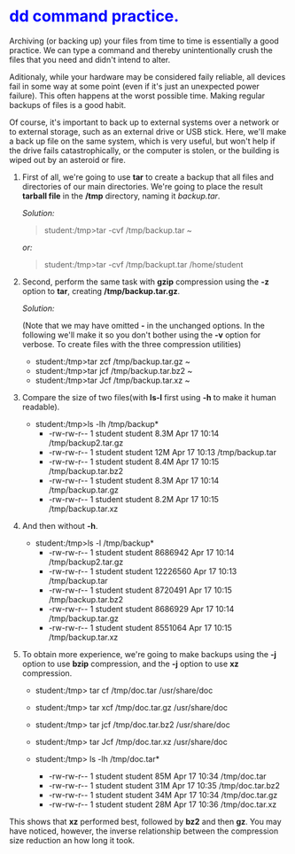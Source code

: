 # <span style="color:blue"> dd command practice. </span>

Archiving (or backing up) your files from time to time is essentially a good
practice. We can type a command and thereby unintentionally crush the files
that you need and didn't intend to alter.

Aditionaly, while your hardware may be considered faily reliable, all devices
fail in some way at some point (even if it's just an unexpected power failure).
This often happens at the worst possible time. Making regular backups of files
is a good habit.

Of course, it's important to back up to external systems over a network or to
external storage, such as an external drive or USB stick. Here, we'll make a
back up file on the same system, which is very useful, but won't help if the
drive fails catastrophically, or the computer is stolen, or the building is
wiped out by an asteroid or fire.

1. First of all, we're going to use **tar** to create a backup that all files
   and directories of our main directories. We're going to place the result
   **tarball file** in the **/tmp** directory, naming it *backup.tar*.

   *Solution:*

   > student:/tmp>tar -cvf /tmp/backup.tar ~

   *or:*

   > student:/tmp>tar -cvf /tmp/backupt.tar /home/student

2. Second, perform the same task with **gzip** compression using the **-z** option
   to **tar**, creating **/tmp/backup.tar.gz**.

   *Solution:*

    (Note that we may have omitted **-** in the unchanged options. In the following
    we'll make it so you don't bother using the **-v** option for verbose. To create
    files with the three compression utilities)

   - student:/tmp>tar zcf /tmp/backup.tar.gz ~
   - student:/tmp>tar jcf /tmp/backup.tar.bz2 ~
   - student:/tmp>tar Jcf /tmp/backup.tar.xz ~


3. Compare the size of two files(with **ls-l** first using **-h** to make it human readable).

   - student:/tmp>ls -lh /tmp/backup*
     - -rw-rw-r-- 1 student student 8.3M Apr 17 10:14 /tmp/backup2.tar.gz
     - -rw-rw-r-- 1 student student 12M Apr 17 10:13 /tmp/backup.tar
     - -rw-rw-r-- 1 student student 8.4M Apr 17 10:15 /tmp/backup.tar.bz2
     - -rw-rw-r-- 1 student student 8.3M Apr 17 10:14 /tmp/backup.tar.gz
     - -rw-rw-r-- 1 student student 8.2M Apr 17 10:15 /tmp/backup.tar.xz

4. And then without **-h**.
   - student:/tmp>ls -l /tmp/backup*
     - -rw-rw-r-- 1 student student 8686942 Apr 17 10:14 /tmp/backup2.tar.gz
     - -rw-rw-r-- 1 student student 12226560 Apr 17 10:13 /tmp/backup.tar
     - -rw-rw-r-- 1 student student 8720491 Apr 17 10:15 /tmp/backup.tar.bz2
     - -rw-rw-r-- 1 student student 8686929 Apr 17 10:14 /tmp/backup.tar.gz
     - -rw-rw-r-- 1 student student 8551064 Apr 17 10:15 /tmp/backup.tar.xz

5. To obtain more experience, we're going to make backups using the **-j** option to use **bzip** compression,
   and the **-j** option to use **xz** compression.

   - student:/tmp> tar cf /tmp/doc.tar /usr/share/doc
   - student:/tmp> tar xcf /tmp/doc.tar.gz /usr/share/doc
   - student:/tmp> tar jcf /tmp/doc.tar.bz2 /usr/share/doc
   - student:/tmp> tar Jcf /tmp/doc.tar.xz /usr/share/doc

   - student:/tmp> ls -lh /tmp/doc.tar* 
      -  -rw-rw-r-- 1 student student 85M Apr 17 10:34 /tmp/doc.tar
      -  -rw-rw-r-- 1 student student 31M Apr 17 10:35 /tmp/doc.tar.bz2
      -  -rw-rw-r-- 1 student student 34M Apr 17 10:34 /tmp/doc.tar.gz
      -  -rw-rw-r-- 1 student student 28M Apr 17 10:36 /tmp/doc.tar.xz

This shows that **xz** performed best, followed by **bz2** and then **gz**. You may have noticed, however, the inverse 
relationship between the compression size reduction an how long it took.
